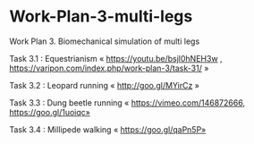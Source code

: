 # Work-Plan-3-multi-legs

Work Plan 3. Biomechanical simulation of multi legs

Task 3.1 : Equestrianism « https://youtu.be/bsjl0hNEH3w , https://varipon.com/index.php/work-plan-3/task-31/ »

Task 3.2 : Leopard running « http://goo.gl/MYirCz »

Task 3.3 : Dung beetle running « https://vimeo.com/146872666, https://goo.gl/1uoiqc»

Task 3.4 : Millipede walking « https://goo.gl/qaPn5P»
